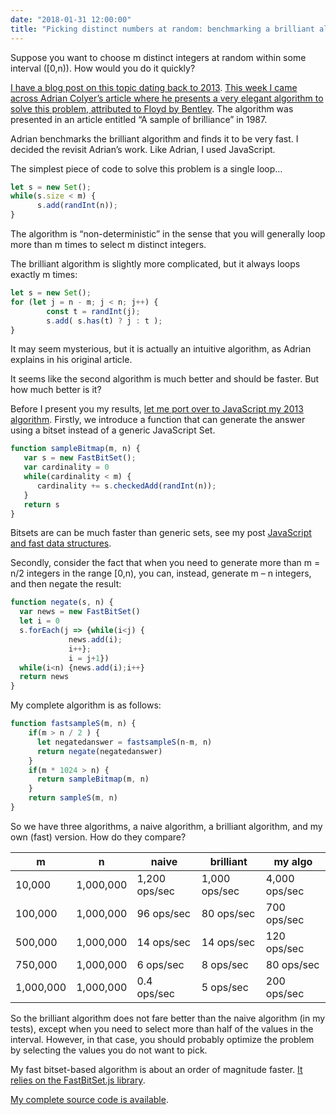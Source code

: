 ```yaml
---
date: "2018-01-31 12:00:00"
title: "Picking distinct numbers at random: benchmarking a brilliant algorithm (JavaScript edition)"
---
```




Suppose you want to choose m distinct integers at random within some interval ([0,n)). How would you do it quickly?

[I have a blog post on this topic dating back to 2013](/lemire/blog/2013/08/16/picking-n-distinct-numbers-at-random-how-to-do-it-fast/). [This week I came across Adrian Colyer&rsquo;s article where he presents a very elegant algorithm to solve this problem, attributed to Floyd by Bentley](https://blog.acolyer.org/2018/01/30/a-sample-of-brilliance/). The algorithm was presented in an article entitled &ldquo;A sample of brilliance&rdquo; in 1987.

Adrian benchmarks the brilliant algorithm and finds it to be very fast. I decided the revisit Adrian&rsquo;s work. Like Adrian, I used JavaScript.

The simplest piece of code to solve this problem is a single loop&hellip;
```JavaScript
let s = new Set();
while(s.size < m) {
      s.add(randInt(n));
}
```


The algorithm is &ldquo;non-deterministic&rdquo; in the sense that you will generally loop more than m times to select m distinct integers.

The brilliant algorithm is slightly more complicated, but it always loops exactly m times:
```JavaScript
let s = new Set();
for (let j = n - m; j < n; j++) {
        const t = randInt(j);
        s.add( s.has(t) ? j : t );
}
```


It may seem mysterious, but it is actually an intuitive algorithm, as Adrian explains in his original article.

It seems like the second algorithm is much better and should be faster. But how much better is it?

Before I present you my results, [let me port over to JavaScript my 2013 algorithm](/lemire/blog/2013/08/16/picking-n-distinct-numbers-at-random-how-to-do-it-fast/). Firstly, we introduce a function that can generate the answer using a bitset instead of a generic JavaScript Set.
```JavaScript
function sampleBitmap(m, n) {
   var s = new FastBitSet();
   var cardinality = 0
   while(cardinality < m) {
      cardinality += s.checkedAdd(randInt(n));
   }
   return s
}
```


Bitsets are can be much faster than generic sets, see my post [JavaScript and fast data structures](/lemire/blog/2015/10/05/javascript-and-fast-data-structures-some-initial-experiments/).

Secondly, consider the fact that when you need to generate more than m = n/2 integers in the range [0,n), you can, instead, generate m &#8211; n integers, and then negate the result:
```JavaScript
function negate(s, n) {
  var news = new FastBitSet()
  let i = 0
  s.forEach(j => {while(i<j) {
             news.add(i);
             i++}; 
             i = j+1})
  while(i<n) {news.add(i);i++}
  return news
}
```


My complete algorithm is as follows:
```JavaScript
function fastsampleS(m, n) {
    if(m > n / 2 ) {
      let negatedanswer = fastsampleS(n-m, n)
      return negate(negatedanswer)
    }
    if(m * 1024 > n) {
      return sampleBitmap(m, n)
    }
    return sampleS(m, n)
}
```


So we have three algorithms, a naive algorithm, a brilliant algorithm, and my own (fast) version. How do they compare?

m                        |n                        |naive                    |brilliant                |my algo                  |
-------------------------|-------------------------|-------------------------|-------------------------|-------------------------|
10,000                   |1,000,000                |1,200 ops/sec            |1,000 ops/sec            |4,000 ops/sec            |
100,000                  |1,000,000                |96 ops/sec               |80 ops/sec               |700 ops/sec              |
500,000                  |1,000,000                |14 ops/sec               |14 ops/sec               |120 ops/sec              |
750,000                  |1,000,000                |6 ops/sec                |8 ops/sec                |80 ops/sec               |
1,000,000                |1,000,000                |0.4 ops/sec              |5 ops/sec                |200 ops/sec              |


So the brilliant algorithm does not fare better than the naive algorithm (in my tests), except when you need to select more than half of the values in the interval. However, in that case, you should probably optimize the problem by selecting the values you do not want to pick.

My fast bitset-based algorithm is about an order of magnitude faster. [It relies on the FastBitSet.js library](https://github.com/lemire/FastBitSet.js). 

[My complete source code is available](https://github.com/lemire/Code-used-on-Daniel-Lemire-s-blog/tree/master/2018/01/31).

